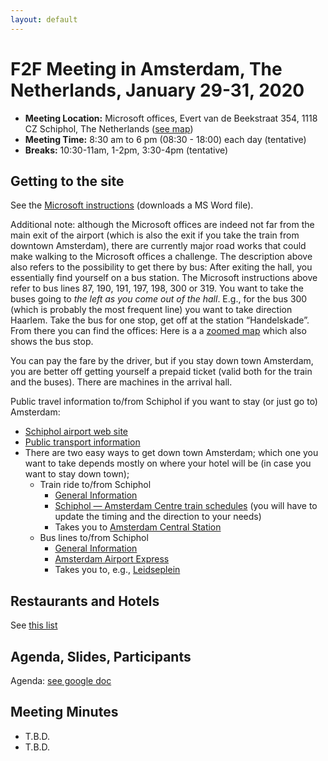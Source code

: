 ```yaml
---
layout: default
---
```


# F2F Meeting in Amsterdam, The Netherlands, January 29-31, 2020

* **Meeting Location:** Microsoft offices, Evert van de Beekstraat 354, 1118 CZ Schiphol, The Netherlands ([see map](https://tinyurl.com/tp3whln))
* **Meeting Time:** 8:30 am to 6 pm (08:30 - 18:00) each day (tentative)
* **Breaks:** 10:30-11am, 1-2pm, 3:30-4pm (tentative)

## Getting to the site

See the [Microsoft instructions](https://lists.w3.org/Archives/Public/public-did-wg/2019Dec/att-0003/Routebeschrijving_SpacesSchiphol.docx) (downloads a MS Word file).

Additional note: although the Microsoft offices are indeed not far from the main exit of the airport (which is also the exit if you take the train from downtown Amsterdam), there are currently major road works that could make walking to the Microsoft offices a challenge. The description above also refers to the possibility to get there by bus: After exiting the hall, you essentially find yourself on a bus station. The Microsoft instructions above refer to bus lines 87, 190, 191, 197, 198, 300 or 319. You want to take the buses going to _the left as you come out of the hall_. E.g., for the bus 300 (which is probably the most frequent line) you want to take direction Haarlem. Take the bus for one stop, get off at the station “Handelskade”. From there you can find the offices: Here is a a [zoomed map](https://tinyurl.com/udtx6hn) which also shows the bus stop. 

You can pay the fare by the driver, but if you stay down town Amsterdam, you are better off getting yourself a prepaid ticket (valid both for the train and the buses). There are machines in the arrival hall.

Public travel information to/from Schiphol if you want to stay (or just go to) Amsterdam:

- [Schiphol airport web site](https://www.schiphol.nl/en/page/bus-from-schiphol/)
- [Public transport information](https://www.schiphol.nl/en/page/public-transport-and-the-public-transport-card/)
- There are two easy ways to get down town Amsterdam; which one you want to take depends mostly on where your hotel will be (in case you want to stay down town);
  - Train ride to/from Schiphol
    - [General Information](https://www.schiphol.nl/en/page/by-train-from-schiphol/)
    - [Schiphol — Amsterdam Centre train schedules](https://www.ns.nl/en/journeyplanner/#/?vertrek=Amsterdam%20Centraal&vertrektype=treinstation&aankomst=Schiphol%20Airport&aankomsttype=treinstation&type=vertrek) (you will have to update the timing and the direction to your needs)
    - Takes you to [Amsterdam Central Station](https://tinyurl.com/v2rbet4)
  - Bus lines to/from Schiphol
    - [General Information](https://www.schiphol.nl/en/page/bus-from-schiphol/)
    - [Amsterdam Airport Express](https://www.helloamsterdam.com/tours/amsterdam-airport-express/)
    - Takes you to, e.g., [Leidseplein](https://tinyurl.com/tzspom4)


## Restaurants and Hotels

See [this list](202001.Amsterdam.RestaurantsAndHotels.md)

## Agenda, Slides, Participants

Agenda: [see google doc](https://docs.google.com/spreadsheets/d/11haGLiY3AYi8uxIQcfndAixmtXjymNTTFbDQWRYkKrQ/edit#gid=0)


## Meeting Minutes

* T.B.D.
* T.B.D.
